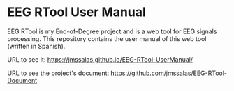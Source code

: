 # EEG RTool User Manual
EEG RTool is my End-of-Degree project and is a web tool for EEG signals processing. This repository contains the user manual of this web tool (written in Spanish).

URL to see it: https://jmssalas.github.io/EEG-RTool-UserManual/

URL to see the project's document: https://github.com/jmssalas/EEG-RTool-Document